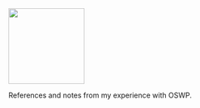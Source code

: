 <img style="width:150px; height:150px" src="https://user-images.githubusercontent.com/16732213/217272000-32748326-2568-4dcd-b1a7-c0e3ff8e5f69.png">
</img>

References and notes from my experience with OSWP.

